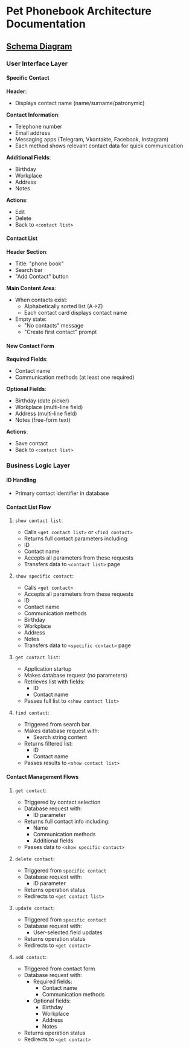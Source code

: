 # Pet Phonebook Architecture Documentation

## [Schema Diagram](https://www.canva.com/design/DAGtzGozkwY/_G3aM1M_RUiBtUu8ZQVY5g/edit)

### User Interface Layer

#### Specific Contact 
**Header**:
- Displays contact name (name/surname/patronymic)
  
**Contact Information**:
- Telephone number
- Email address
- Messaging apps (Telegram, Vkontakte, Facebook, Instagram)
- Each method shows relevant contact data for quick communication

**Additional Fields**:
- Birthday
- Workplace
- Address
- Notes

**Actions**:
- Edit
- Delete
- Back to `<contact list>`

#### Contact List 
**Header Section**:
- Title: "phone book"
- Search bar
- "Add Contact" button

**Main Content Area**:
- When contacts exist:
  - Alphabetically sorted list (A→Z)
  - Each contact card displays contact name
- Empty state:
  - "No contacts" message
  - "Create first contact" prompt

#### New Contact Form 
**Required Fields**:
- Contact name
- Communication methods (at least one required)

**Optional Fields**:
- Birthday (date picker)
- Workplace (multi-line field)
- Address (multi-line field)
- Notes (free-form text)

**Actions**:
- Save contact
- Back to `<contact list>`

### Business Logic Layer

#### ID Handling
- Primary contact identifier in database

#### Contact List Flow
1. `show contact list`:
   - Calls `<get contact list>` or `<find contact>`
   - Returns full contact parameters including:
    - ID
    - Contact name
   - Accepts all parameters from these requests
   - Transfers data to `<contact list>` page

2. `show specific contact`:
   - Calls `<get contact>`
   - Accepts all parameters from these requests
    - ID
    - Contact name
    - Communication methods
    - Birthday
    - Workplace
    - Address
    - Notes
   - Transfers data to `<specific contact>` page


3. `get contact list`:
   - Application startup
   - Makes database request (no parameters)
   - Retrieves list with fields:
     - ID
     - Contact name
   - Passes full list to `<show contact list>`

4. `find contact`:
   - Triggered from search bar
   - Makes database request with:
     - Search string content
   - Returns filtered list:
     - ID
     - Contact name
   - Passes results to `<show contact list>`

#### Contact Management Flows
1. `get contact`:
   - Triggered by contact selection
   - Database request with:
     - ID parameter
   - Returns full contact info including:
     - Name
     - Communication methods
     - Additional fields
   - Passes data to `<show specific contact>`

2. `delete contact`:
   - Triggered from `specific contact`
   - Database request with:
     - ID parameter
   - Returns operation status
   - Redirects to `<get contact list>`

3. `update contact`:
   - Triggered from `specific contact`
   - Database request with:
     - User-selected field updates
   - Returns operation status
   - Redirects to `<get contact>`

4. `add contact`:
   - Triggered from contact form
   - Database request with:
     - Required fields:
       - Contact name
       - Communication methods
     - Optional fields:
       - Birthday
       - Workplace
       - Address
       - Notes
   - Returns operation status
   - Redirects to `<get contact>`
